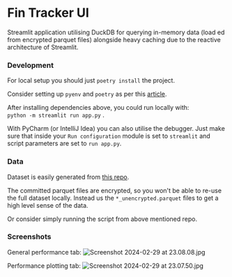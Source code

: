 # Fin Tracker UI

Streamlit application utilising DuckDB for querying in-memory data (load
ed from encrypted parquet files) alongside heavy caching due to the reactive architecture of Streamlit.

### Development

For local setup you should just `poetry install` the project.

Consider setting up `pyenv` and `poetry` as per this [article](https://dorianbg.github.io/posts/python-project-setup-best-practice/).

After installing dependencies above, you could run locally with:  
```python -m streamlit run app.py``` .

With PyCharm (or IntelliJ Idea) you can also utilise the debugger.
Just make sure that inside your `Run configuration` module is set to `streamlit` and script parameters are set to `run app.py`.

### Data

Dataset is easily generated from [this repo](https://github.com/dorianbg/fin-tracker/).

The committed parquet files are encrypted, so you won't be able to re-use the full dataset locally.
Instead us the `*_unencrypted.parquet` files to get a high level sense of the data.   

Or consider simply running the script from above mentioned repo.

### Screenshots

General performance tab:
![Screenshot 2024-02-29 at 23.08.08.jpg](img%2FScreenshot%202024-02-29%20at%2023.08.08.jpg)

Performance plotting tab:
![Screenshot 2024-02-29 at 23.07.50.jpg](img%2FScreenshot%202024-02-29%20at%2023.07.50.jpg)